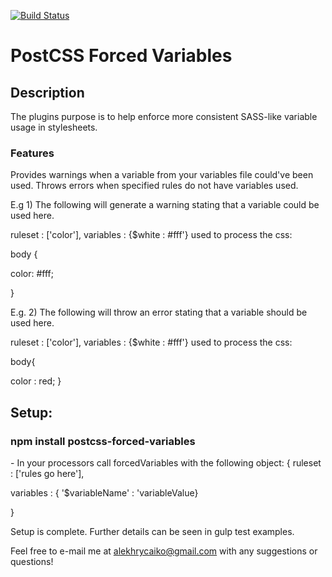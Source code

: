 [![Build Status](https://travis-ci.org/alekhrycaiko/postcss-forced-variables.svg?branch=master)](https://travis-ci.org/alekhrycaiko/postcss-forced-variables)

<h1> PostCSS Forced Variables </h1>

<h2> Description </h2>

The plugins purpose is to help enforce more consistent SASS-like variable usage in stylesheets.

<h3> Features </h3>
Provides warnings when a variable from your variables file could've been used.
Throws errors when specified rules do not have variables used.

E.g 1) The following will generate a warning stating that a variable could be used here.

ruleset : ['color'], variables : {$white : #fff'} used to process the css:

body {

  color: #fff;

}

E.g. 2) The following will throw an error stating that a variable should be used here.

ruleset : ['color'], variables : {$white : #fff'} used to process the css:

body{

  color : red;
}

<h2> Setup: </h2>
<h3> npm install postcss-forced-variables</h3>
- In your processors call forcedVariables with the following object:
 {
ruleset :  ['rules go here'],

variables : { '$variableName' : 'variableValue} 

}

Setup is complete. Further details can be seen in gulp test examples.


Feel free to e-mail me at alekhrycaiko@gmail.com with any suggestions or questions!
